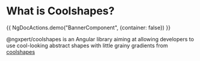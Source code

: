 # What is Coolshapes?

{{ NgDocActions.demo("BannerComponent", {container: false}) }}

@ngxpert/coolshapes is an Angular library aiming at allowing developers to use cool-looking abstract shapes with little grainy gradients from [coolshapes](https://coolshap.es/)
